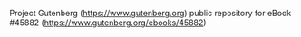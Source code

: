 Project Gutenberg (https://www.gutenberg.org) public repository for eBook #45882 (https://www.gutenberg.org/ebooks/45882)
